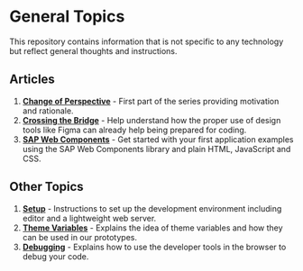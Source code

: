 # General Topics

This repository contains information that is not specific to any technology but reflect general thoughts and instructions.

## Articles

1. **[Change of Perspective](./01-Change-of-Perspective.md)** - First part of the series providing motivation and rationale.
2. **[Crossing the Bridge](./02-Crossing-the-Bridge.md)** - Help understand how the proper use of design tools like Figma can already help being prepared for coding.
3. **[SAP Web Components](./0-SAP-Web-Components.md)** - Get started with your first application examples using the SAP Web Components library and plain HTML, JavaScript and CSS.

## Other Topics

1. **[Setup](./A1-Set-up.md)** - Instructions to set up the development environment including editor and a lightweight web server.
2. **[Theme Variables](./A2-Theme-Variables.md)** - Explains the idea of theme variables and how they can be used in our prototypes.
3. **[Debugging](./A3-Debugging.md)** - Explains how to use the developer tools in the browser to debug your code.
